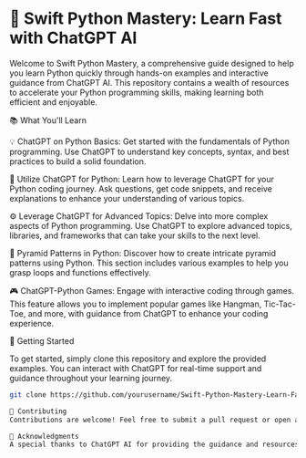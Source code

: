 # 🚀 Swift Python Mastery: Learn Fast with ChatGPT AI

Welcome to Swift Python Mastery, a comprehensive guide designed to help you learn Python quickly through hands-on examples and interactive guidance from ChatGPT AI. This repository contains a wealth of resources to accelerate your Python programming skills, making learning both efficient and enjoyable.

📚 What You'll Learn

💡 ChatGPT on Python Basics: Get started with the fundamentals of Python programming. Use ChatGPT to understand key concepts, syntax, and best practices to build a solid foundation.
  
🤖 Utilize ChatGPT for Python: Learn how to leverage ChatGPT for your Python coding journey. Ask questions, get code snippets, and receive explanations to enhance your understanding of various topics.

⚙️ Leverage ChatGPT for Advanced Topics: Delve into more complex aspects of Python programming. Use ChatGPT to explore advanced topics, libraries, and frameworks that can take your skills to the next level.

🔺 Pyramid Patterns in Python: Discover how to create intricate pyramid patterns using Python. This section includes various examples to help you grasp loops and functions effectively.

🎮 ChatGPT-Python Games: Engage with interactive coding through games. This feature allows you to implement popular games like Hangman, Tic-Tac-Toe, and more, with guidance from ChatGPT to enhance your coding experience.

🚀 Getting Started

To get started, simply clone this repository and explore the provided examples. You can interact with ChatGPT for real-time support and guidance throughout your learning journey.

```bash
git clone https://github.com/yourusername/Swift-Python-Mastery-Learn-Fast-with-ChatGPT-AI.git

🤝 Contributing
Contributions are welcome! Feel free to submit a pull request or open an issue if you have suggestions or improvements.

🙏 Acknowledgments
A special thanks to ChatGPT AI for providing the guidance and resources necessary for mastering Python quickly and effectively. Happy coding! 🎉
